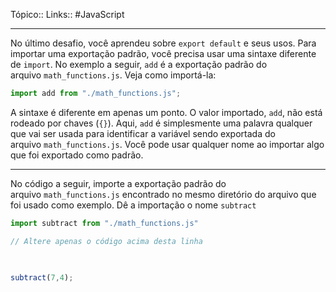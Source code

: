 Tópico::
Links:: #JavaScript 

---
No último desafio, você aprendeu sobre `export default` e seus usos. Para importar uma exportação padrão, você precisa usar uma sintaxe diferente de `import`. No exemplo a seguir, `add` é a exportação padrão do arquivo `math_functions.js`. Veja como importá-la:

```js
import add from "./math_functions.js";
```

A sintaxe é diferente em apenas um ponto. O valor importado, `add`, não está rodeado por chaves (`{}`). Aqui, `add` é simplesmente uma palavra qualquer que vai ser usada para identificar a variável sendo exportada do arquivo `math_functions.js`. Você pode usar qualquer nome ao importar algo que foi exportado como padrão.

---

No código a seguir, importe a exportação padrão do arquivo `math_functions.js` encontrado no mesmo diretório do arquivo que foi usado como exemplo. Dê a importação o nome `subtract`


```js
import subtract from "./math_functions.js"

// Altere apenas o código acima desta linha

  

subtract(7,4);

```
